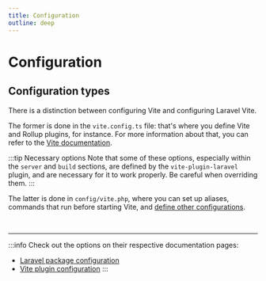 ```yaml
---
title: Configuration
outline: deep
---
```


# Configuration

## Configuration types

There is a distinction between configuring Vite and configuring Laravel Vite. 

The former is done in the `vite.config.ts` file: that's where you define Vite and Rollup plugins, for instance. For more information about that, you can refer to the [Vite documentation](https://vitejs.dev/config/). 

:::tip Necessary options
Note that some of these options, especially within the `server` and `build` sections, are defined by the `vite-plugin-laravel` plugin, and are necessary for it to work properly. Be careful when overriding them.
:::

The latter is done in `config/vite.php`, where you can set up aliases, commands that run before starting Vite, and [define other configurations](/guide/extra-topics/multiple-configurations).

&nbsp;

---

:::info Check out the options on their respective documentation pages:
- [Laravel package configuration](/configuration/laravel-package)
- [Vite plugin configuration](/configuration/vite-plugin)
:::
